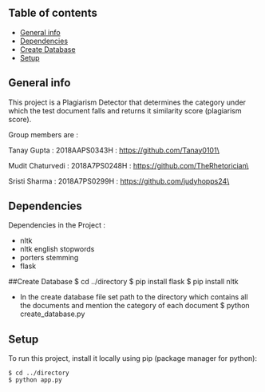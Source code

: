 ## Table of contents
* [General info](#general-info)
* [Dependencies](#Dependencies)
* [Create Database](#Create-Database)
* [Setup](#setup)


## General info
This project is a Plagiarism Detector that determines the category under which the test document falls and returns it similarity score (plagiarism score).

Group members are :

Tanay Gupta : 2018AAPS0343H : https://github.com/Tanay0101\

Mudit Chaturvedi : 2018A7PS0248H : https://github.com/TheRhetorician\

Sristi Sharma : 2018A7PS0299H : https://github.com/judyhopps24\
	
## Dependencies
Dependencies in the Project :
* nltk 
* nltk english stopwords
* porters stemming
* flask

##Create Database
$ cd ../directory
$ pip install flask
$ pip install nltk
* In the create database file set path to the directory which contains all the documents and mention the category of each document
$ python create_database.py

## Setup
To run this project, install it locally using pip (package manager for python):

```
$ cd ../directory
$ python app.py

```
